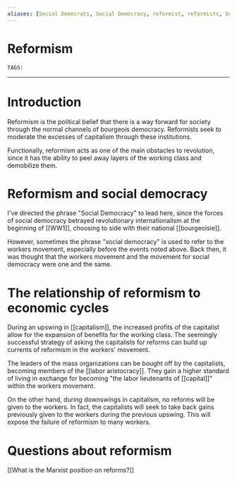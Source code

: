 ```yaml
---
aliases: [Social Democrats, Social Democracy, reformist, reformists, Social Democratic]
---
```

# Reformism
`TAGS:`

---
# Introduction
Reformism is the political belief that there is a way forward for society through the normal channels of bourgeois democracy. Reformists seek to moderate the excesses of capitalism through these institutions. 

Functionally, reformism acts as one of the main obstacles to revolution, since it has the ability to peel away layers of the working class and demobilize them. 

# Reformism and social democracy
I've directed the phrase "Social Democracy" to lead here, since the forces of social democracy betrayed revolutionary internationalism at the beginning of [[WW1]], choosing to side with their national [[bourgeoisie]]. 

However, sometimes the phrase "social democracy" is used to refer to the workers movement, especially before the events noted above. Back then, it was thought that the workers movement and the movement for social democracy were one and the same. 

# The relationship of reformism to economic cycles
During an upswing in [[capitalism]], the increased profits of the capitalist allow for the expansion of benefits for the working class. The seemingly successful strategy of asking the capitalists for reforms can build up currents of reformism in the workers' movement.

The leaders of the mass organizations can be bought off by the capitalists, becoming members of the [[labor aristocracy]]. They gain a higher standard of living in exchange for becoming "the labor lieutenants of [[capital]]" within the workers movement. 

On the other hand, during downswings in capitalism, no reforms will be given to the workers. In fact, the capitalists will seek to take back gains previously given to the workers during the previous upswing. This will expose the failure of reformism to many workers. 

# Questions about reformism
[[What is the Marxist position on reforms?]]